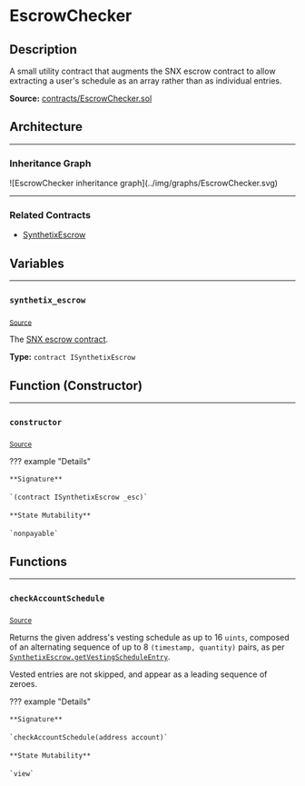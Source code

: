 # EscrowChecker

## Description

A small utility contract that augments the SNX escrow contract to allow extracting a user's schedule as an array rather than as individual entries.



**Source:** [contracts/EscrowChecker.sol](https://github.com/Synthetixio/synthetix/tree/develop/contracts/EscrowChecker.sol)

## Architecture


---
### Inheritance Graph

<centered-image>
    ![EscrowChecker inheritance graph](../img/graphs/EscrowChecker.svg)
</centered-image>







---
### Related Contracts

- [SynthetixEscrow](SynthetixEscrow.md)

## Variables


---
### `synthetix_escrow`

<sub>[Source](https://github.com/Synthetixio/synthetix/tree/develop/contracts/EscrowChecker.sol#L13)</sub>



The [SNX escrow contract](SynthetixEscrow.md).




**Type:** `contract ISynthetixEscrow`

## Function (Constructor)


---
### `constructor`

<sub>[Source](https://github.com/Synthetixio/synthetix/tree/develop/contracts/EscrowChecker.sol#L15)</sub>



??? example "Details"

    **Signature**

    `(contract ISynthetixEscrow _esc)`

    **State Mutability**

    `nonpayable`

## Functions


---
### `checkAccountSchedule`

<sub>[Source](https://github.com/Synthetixio/synthetix/tree/develop/contracts/EscrowChecker.sol#L19)</sub>



Returns the given address's vesting schedule as up to 16 `uints`, composed of an alternating sequence of up to 8 `(timestamp, quantity)` pairs, as per [`SynthetixEscrow.getVestingScheduleEntry`](SynthetixEscrow.md#getVestingScheduleEntry).


Vested entries are not skipped, and appear as a leading sequence of zeroes.


??? example "Details"

    **Signature**

    `checkAccountSchedule(address account)`

    **State Mutability**

    `view`

